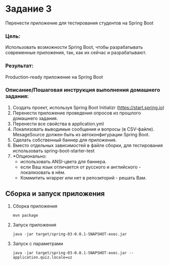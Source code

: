 # Задание 3 #
Перенести приложение для тестирования студентов на Spring Boot

### Цель:
Использовать возможности Spring Boot, чтобы разрабатывать современные приложения, так, как их сейчас и разрабатывают.

### Результат: 
Production-ready приложение на Spring Boot

### Описание/Пошаговая инструкция выполнения домашнего задания:
1. Создать проект, используя Spring Boot Initializr (https://start.spring.io)
2. Перенести приложение проведения опросов из прошлого домашнего задания. 
3. Перенести все свойства в application.yml 
4. Локализовать выводимые сообщения и вопросы (в CSV-файле). MesageSource должен быть из автоконфигурации Spring Boot. 
5. Сделать собственный баннер для приложения. 
6. Вместо отдельных зависимостей в файле сборки, для тестирования использовать spring-boot-starter-test
7. *Опционально:
   * использовать ANSI-цвета для баннера.
   * если Ваш язык отличается от русского и английского - локализовать в нём.
   * Коммитить wrapper или нет в репозиторий - решать Вам.

## Сборка и запуск приложения ##
1. Сборка приложения
   ```
   mvn package
   ```
2. Запуск приложения
   ```
   java -jar target/spring-03-0.0.1-SNAPSHOT-exec.jar
   ```
3. Запуск с параметрами
   ```
   java -jar target/spring-03-0.0.1-SNAPSHOT-exec.jar --application.quiz.locale=uz
   ```